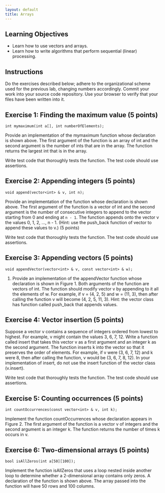 ```yaml
---
layout: default
title: Arrays
---
```


## Learning Objectives

- Learn how to use vectors and arrays.
- Learn how to write algorithms that perform sequential (linear) processing.

## Instructions

Do the exercises described below; adhere to the organizational scheme used for the previous lab, changing numbers accordingly.  Commit your work into your source code repository.  Use your browser to verify that your files have been written into it.

## Exercise 1: Finding the maximum value (5 points)

    int mymaximum(int a[], int numberOfElements);

Provide an implementation of the mymaximum function whose declaration is shown above.   The first argument of the function is an array of int and the second argument is the number of ints that are in the array.  The function returns the largest int that is in the array. 

Write test code that thoroughly tests the function.  The test code should use assertions.


## Exercise 2: Appending integers (5 points)

    void append(vector<int> & v, int n);

Provide an implementation of the function whose declaration is shown above.   The first argument of the function is a vector of int and the second argument is the number of  consecutive integers to append to the vector starting from 0 and ending at <code>n - 1</code>.  The function appends onto the vector v the values 0, 1, 2, ..., n - 1.  (Hint: use the push_back function of vector to append these values to v.)  (5 points)

Write test code that thoroughly tests the function.  The test code should use assertions.


## Exercise 3: Appending vectors (5 points)

    void appendVector(vector<int> & v, const vector<int> & w);

1) Provide an implementation of the appendVector function whose declaration is shown in  Figure 1.   Both arguments of the function are vectors of int.  The function should modify vector v by appending to it all the elements of w.  For example, if v = (4, 2, 5) and w = (11, 3), then after calling the function v will become (4, 2, 5, 11, 3).  Hint: the vector class has function called push_back that appends values.


## Exercise 4: Vector insertion (5 points)

Suppose a vector v contains a sequence of integers ordered from lowest to highest.  For example, v might contain the values 3, 6, 7, 12.  Write a function called insert that takes this vector v as a first argument and an integer k as the second argument.  The function inserts k into the vector so that it preserves the order of elements.  For example, if v were (3, 6, 7, 12) and k were 8, then after calling the function, v would be (3, 6, 7, 8, 12).  In your implementation of insert, do not use the insert function of the vector class (v.insert).

Write test code that thoroughly tests the function.  The test code should use assertions.


## Exercise 5: Counting occurrences (5 points)

    int countOccurrences(const vector<int> & v, int k);

Implement the function countOccurrences whose declaration appears in Figure 2.  The first argument of the function is a vector v of integers and the second argument is an integer k.  The function returns the number of times k occurs in v.


## Exercise 6: Two-dimensional arrays (5 points)

    bool isAllZeros(int a[50][100]);

Implement the function isAllZeros that uses a loop nested inside another loop to determine whether a 2-dimensional array contains only zeros.  A declaration of the function is shown above.  The array passed into the function will have 50 rows and 100 columns. 



